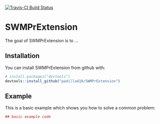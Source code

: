 
[![Travis-CI Build Status](https://travis-ci.org/padilla410/SWMPrExtension.svg?branch=master)](https://travis-ci.org/padilla410/SWMPrExtension)

<!-- README.md is generated from README.Rmd. Please edit that file -->
SWMPrExtension
==============

The goal of SWMPrExtension is to ...

Installation
------------

You can install SWMPrExtension from github with:

``` r
# install.packages("devtools")
devtools::install_github("padilla410/SWMPrExtension")
```

Example
-------

This is a basic example which shows you how to solve a common problem:

``` r
## basic example code
```
